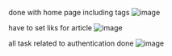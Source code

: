 done with home page including tags
![image](https://github.com/musawar6/skeleton/assets/149042330/2a66a813-ee11-415f-ab2f-875d46890149)

have to set liks for article 
![image](https://github.com/musawar6/skeleton/assets/149042330/59427f45-b256-4a5f-a6b9-71922d8f5da8)

all task related to authentication done 
![image](https://github.com/musawar6/skeleton/assets/149042330/d7a92674-82c0-41b9-8f4c-4d6ccce38196)



